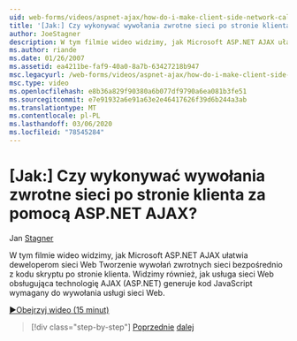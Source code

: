 ```yaml
---
uid: web-forms/videos/aspnet-ajax/how-do-i-make-client-side-network-callbacks-with-aspnet-ajax
title: '[Jak:] Czy wykonywać wywołania zwrotne sieci po stronie klienta za pomocą ASP.NET AJAX? | Microsoft Docs'
author: JoeStagner
description: W tym filmie wideo widzimy, jak Microsoft ASP.NET AJAX ułatwia deweloperom sieci Web Tworzenie wywołań zwrotnych sieci bezpośrednio z kodu skryptu po stronie klienta. Zobaczymy również, jak ASP.NET...
ms.author: riande
ms.date: 01/26/2007
ms.assetid: ea4211be-faf9-40a0-8a7b-63427218b947
msc.legacyurl: /web-forms/videos/aspnet-ajax/how-do-i-make-client-side-network-callbacks-with-aspnet-ajax
msc.type: video
ms.openlocfilehash: e8b36a829f90380a6b077df9790a6ea081b3fe51
ms.sourcegitcommit: e7e91932a6e91a63e2e46417626f39d6b244a3ab
ms.translationtype: MT
ms.contentlocale: pl-PL
ms.lasthandoff: 03/06/2020
ms.locfileid: "78545284"
---
```

# <a name="how-do-i-make-client-side-network-callbacks-with-aspnet-ajax"></a>[Jak:] Czy wykonywać wywołania zwrotne sieci po stronie klienta za pomocą ASP.NET AJAX?

Jan [Stagner](https://github.com/JoeStagner)

W tym filmie wideo widzimy, jak Microsoft ASP.NET AJAX ułatwia deweloperom sieci Web Tworzenie wywołań zwrotnych sieci bezpośrednio z kodu skryptu po stronie klienta. Widzimy również, jak usługa sieci Web obsługująca technologię AJAX (ASP.NET) generuje kod JavaScript wymagany do wywołania usługi sieci Web.

[&#9654;Obejrzyj wideo (15 minut)](https://channel9.msdn.com/Blogs/ASP-NET-Site-Videos/how-do-i-make-client-side-network-callbacks-with-aspnet-ajax)

> [!div class="step-by-step"]
> [Poprzednie](how-do-i-implement-dynamic-partial-page-updates-with-aspnet-ajax.md)
> [dalej](how-do-i-add-aspnet-ajax-features-to-an-existing-web-application.md)
